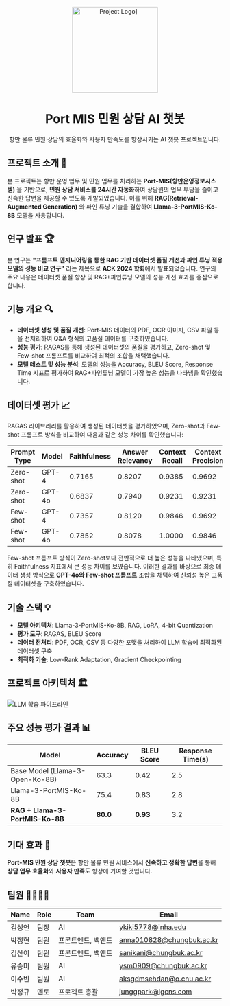 <p align="middle">
  <img width="200px;" src="https://github.com/user-attachments/assets/19e53102-7ed4-4d30-af19-4c8e59f964d0" alt="Project Logo]"/>
</p>

<h1 align="middle">Port MIS 민원 상담 AI 챗봇</h1>
<p align="middle">항만 물류 민원 상담의 효율화와 사용자 만족도를 향상시키는 AI 챗봇 프로젝트입니다.</p>

## 프로젝트 소개 📝

본 프로젝트는 항만 운영 업무 및 민원 업무를 처리하는 **Port-MIS(항만운영정보시스템)** 을 기반으로, **민원 상담 서비스를 24시간 자동화**하여 상담원의 업무 부담을 줄이고 신속한 답변을 제공할 수 있도록 개발되었습니다. 이를 위해 **RAG(Retrieval-Augmented Generation)** 와 파인 튜닝 기술을 결합하여 **Llama-3-PortMIS-Ko-8B** 모델을 사용합니다.

## 연구 발표 🏆

본 연구는 **"프롬프트 엔지니어링을 통한 RAG 기반 데이터셋 품질 개선과 파인 튜닝 적용 모델의 성능 비교 연구"** 라는 제목으로 **ACK 2024 학회**에서 발표되었습니다. 연구의 주요 내용은 데이터셋 품질 향상 및 RAG+파인튜닝 모델의 성능 개선 효과를 중심으로 합니다.

## 기능 개요 🔍

- **데이터셋 생성 및 품질 개선**: Port-MIS 데이터의 PDF, OCR 이미지, CSV 파일 등을 전처리하여 Q&A 형식의 고품질 데이터를 구축하였습니다.
- **성능 평가**: RAGAS를 통해 생성된 데이터셋의 품질을 평가하고, Zero-shot 및 Few-shot 프롬프트를 비교하여 최적의 조합을 채택했습니다.
- **모델 테스트 및 성능 분석**: 모델의 성능을 Accuracy, BLEU Score, Response Time 지표로 평가하여 RAG+파인튜닝 모델이 가장 높은 성능을 나타냄을 확인했습니다.

## 데이터셋 평가 📈

RAGAS 라이브러리를 활용하여 생성된 데이터셋을 평가하였으며, Zero-shot과 Few-shot 프롬프트 방식을 비교하여 다음과 같은 성능 차이를 확인했습니다:

| Prompt Type | Model    | Faithfulness | Answer Relevancy | Context Recall | Context Precision | Answer Correctness |
|-------------|----------|--------------|------------------|----------------|-------------------|---------------------|
| Zero-shot   | GPT-4    | 0.7165       | 0.8207          | 0.9385         | 0.9692           | 0.9950              |
| Zero-shot   | GPT-4o   | 0.6837       | 0.7940          | 0.9231         | 0.9231           | 0.9845              |
| Few-shot    | GPT-4    | 0.7357       | 0.8120          | 0.9846         | 0.9692           | 0.9971              |
| Few-shot    | GPT-4o   | 0.7852       | 0.8078          | 1.0000         | 0.9846           | 0.9836              |

Few-shot 프롬프트 방식이 Zero-shot보다 전반적으로 더 높은 성능을 나타냈으며, 특히 Faithfulness 지표에서 큰 성능 차이를 보였습니다. 이러한 결과를 바탕으로 최종 데이터 생성 방식으로 **GPT-4o와 Few-shot 프롬프트** 조합을 채택하여 신뢰성 높은 고품질 데이터셋을 구축하였습니다.

## 기술 스택 💡

- **모델 아키텍처**: Llama-3-PortMIS-Ko-8B, RAG, LoRA, 4-bit Quantization
- **평가 도구**: RAGAS, BLEU Score
- **데이터 전처리**: PDF, OCR, CSV 등 다양한 포맷을 처리하여 LLM 학습에 최적화된 데이터셋 구축
- **최적화 기술**: Low-Rank Adaptation, Gradient Checkpointing

## 프로젝트 아키텍처 🏛

![LLM 학습 파이프라인](https://github.com/user-attachments/assets/87c332fb-4f99-4bee-b0ab-b7179be2cae6)

## 주요 성능 평가 결과 📊

| Model                      | Accuracy | BLEU Score | Response Time(s) |
|----------------------------|----------|------------|------------------|
| Base Model (Llama-3-Open-Ko-8B) | 63.3     | 0.42       | 2.5              |
| Llama-3-PortMIS-Ko-8B      | 75.4     | 0.83       | 2.8              |
| **RAG + Llama-3-PortMIS-Ko-8B** | **80.0** | **0.93**  | 3.2              |

## 기대 효과 🎉

**Port-MIS 민원 상담 챗봇**은 항만 물류 민원 서비스에서 **신속하고 정확한 답변**을 통해 **상담 업무 효율화**와 **사용자 만족도** 향상에 기여할 것입니다.

## 팀원 👨‍💻👩‍💻

| Name           | Role              | Team       | Email                       |
|----------------|-------------------|------------|-----------------------------|
| 김성언        | 팀장               | AI         | ykiki5778@inha.edu          |
| 박정현        | 팀원               | 프론트엔드, 백엔드 | anna010828@chungbuk.ac.kr   |
| 김산이        | 팀원               | 프론트엔드, 백엔드 | sanikani@chungbuk.ac.kr     |
| 유승미        | 팀원               | AI         | ysm0909@chungbuk.ac.kr      |
| 이수빈        | 팀원               | AI         | aksgdmsehdan@o.cnu.ac.kr   |
| 박정규        | 멘토               | 프로젝트 총괄 | junggpark@lgcns.com         |

